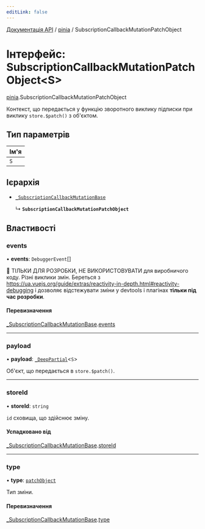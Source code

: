 ```yaml
---
editLink: false
---
```


[Документація API](../index.md) / [pinia](../modules/pinia.md) / SubscriptionCallbackMutationPatchObject

# Інтерфейс: SubscriptionCallbackMutationPatchObject<S\>

[pinia](../modules/pinia.md).SubscriptionCallbackMutationPatchObject

Контекст, що передається у функцію зворотного виклику підписки при виклику
`store.$patch()` з об'єктом.

## Тип параметрів

| Ім'я |
| :------ |
| `S` |

## Ієрархія

- [`_SubscriptionCallbackMutationBase`](pinia._SubscriptionCallbackMutationBase.md)

  ↳ **`SubscriptionCallbackMutationPatchObject`**

## Властивості

### events

• **events**: `DebuggerEvent`[]

🔴 ТІЛЬКИ ДЛЯ РОЗРОБКИ, НЕ ВИКОРИСТОВУВАТИ для виробничого коду. Різні виклики змін.
Береться з https://ua.vuejs.org/guide/extras/reactivity-in-depth.html#reactivity-debugging
і дозволяє відстежувати зміни у devtools і плагінах **тільки під час розробки**.

#### Перевизначення

[_SubscriptionCallbackMutationBase](pinia._SubscriptionCallbackMutationBase.md).[events](pinia._SubscriptionCallbackMutationBase.md#events)

___

### payload

• **payload**: [`_DeepPartial`](../modules/pinia.md#_DeepPartial)<`S`\>

Об'єкт, що передається в `store.$patch()`.

___

### storeId

• **storeId**: `string`

`id` сховища, що здійснює зміну.

#### Успадковано від

[_SubscriptionCallbackMutationBase](pinia._SubscriptionCallbackMutationBase.md).[storeId](pinia._SubscriptionCallbackMutationBase.md#storeId)

___

### type

• **type**: [`patchObject`](../enums/pinia.MutationType.md#patchObject)

Тип зміни.

#### Перевизначення

[_SubscriptionCallbackMutationBase](pinia._SubscriptionCallbackMutationBase.md).[type](pinia._SubscriptionCallbackMutationBase.md#type)
